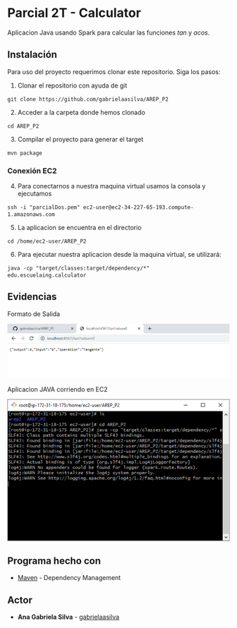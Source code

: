 # Parcial 2T - Calculator
Aplicacion Java usando Spark para calcular las funciones *tan* y *acos*.


## Instalación
Para uso del proyecto requerimos clonar este repositorio. Siga los pasos:

1. Clonar el repositorio con ayuda de git
```
git clone https://github.com/gabrielaasilva/AREP_P2
```

2. Acceder a la carpeta donde hemos clonado
```
cd AREP_P2
```

3. Compilar el proyecto para generar el target
```
mvn package
```

### Conexión EC2

4. Para conectarnos a nuestra maquina virtual usamos la consola y ejecutamos
```
ssh -i "parcialDos.pem" ec2-user@ec2-34-227-65-193.compute-1.amazonaws.com
```

5. La aplicacion se encuentra en el directorio 
```
cd /home/ec2-user/AREP_P2
```

6. Para ejecutar nuestra aplicacion desde la maquina virtual, se utilizará: 
```
java -cp "target/classes:target/dependency/*" edu.escuelaing.calculator
```

## Evidencias

Formato de Salida

![Formato de salida](https://github.com/gabrielaasilva/AREP_P2/blob/main/img/json.PNG)


Aplicacion JAVA corriendo en EC2

![ec2Running](https://github.com/gabrielaasilva/AREP_P2/blob/main/img/ec2running.PNG)


## Programa hecho con

* [Maven](https://maven.apache.org/) - Dependency Management

## Actor

* **Ana Gabriela Silva** - [gabrielaasilva](https://github.com/gabrielaasilva)
